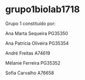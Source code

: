# grupo1biolab1718

Grupo 1 constituído por:

Ana Marta Sequeira PG35350

Ana Patrícia Oliveira PG35354

André Freitas A74619

Mélanie Ferreira PG35352

Sofia Carvalho A76658
